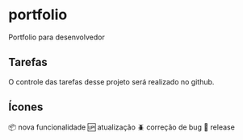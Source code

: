 # portfolio

Portfolio para desenvolvedor

## Tarefas

O controle das tarefas desse projeto será realizado no github.

## Ícones

:package: nova funcionalidade
:up: atualização
:beetle: correção de bug
:checkered_flag: release
